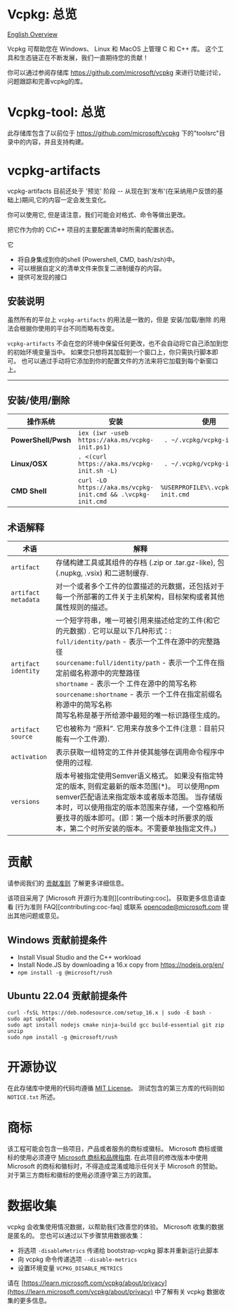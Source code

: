 # Vcpkg: 总览

[English Overview](README.md)

Vcpkg 可帮助您在 Windows、 Linux 和 MacOS 上管理 C 和 C++ 库。
这个工具和生态链正在不断发展，我们一直期待您的贡献！

你可以通过参阅存储库 https://github.com/microsoft/vcpkg 来进行功能讨论，问题跟踪和完善vcpkg的库。

# Vcpkg-tool: 总览

此存储库包含了以前位于 https://github.com/microsoft/vcpkg 下的"toolsrc"目录中的内容，并且支持构建。


# vcpkg-artifacts

vcpkg-artifacts 目前还处于 '预览' 阶段 -- 从现在到'发布'(在采纳用户反馈的基础上)期间,它的内容一定会发生变化。

你可以使用它, 但是请注意，我们可能会对格式、命令等做出更改。

把它作为你的 C\C++ 项目的主要配置清单时所需的配置状态。

它
 - 将自身集成到你的shell (Powershell, CMD, bash/zsh)中。
 - 可以根据自定义的清单文件来恢复二进制缓存的内容。
 - 提供可发现的接口

## 安装说明

虽然所有的平台上 `vcpkg-artifacts` 的用法是一致的，但是 安装/加载/删除 的用法会根据你使用的平台不同而略有改变。

`vcpkg-artifacts` 不会在您的环境中保留任何更改，也不会自动将它自己添加到您的初始环境变量当中。 如果您只想将其加载到一个窗口上，你只需执行脚本即可。 也可以通过手动将它添加到你的配置文件的方法来将它加载到每个新窗口上。

<hr>

## 安装/使用/删除

| 操作系统             | 安装                                             | 使用                   | 删除                             |
|---------------------|-------------------------------------------------|-----------------------|---------------------------------|
| **PowerShell/Pwsh** |`iex (iwr -useb https://aka.ms/vcpkg-init.ps1)`              |` . ~/.vcpkg/vcpkg-init.ps1`          | `rmdir -recurse -force ~/.vcpkg`          |
| **Linux/OSX**       |`. <(curl https://aka.ms/vcpkg-init.sh -L)`                  |` . ~/.vcpkg/vcpkg-init`          | `rm -rf ~/.vcpkg`                  |
| **CMD Shell**       |`curl -LO https://aka.ms/vcpkg-init.cmd && .\vcpkg-init.cmd` |`%USERPROFILE%\.vcpkg\vcpkg-init.cmd` | `rmdir /s /q %USERPROFILE%\.vcpkg` |

## 术语解释

| 术语       | 解释                                                 |
|------------|----------------------------------------------------|
| `artifact` | 存储构建工具或其组件的存档 (.zip or .tar.gz-like), 包 (.nupkg, .vsix) 和二进制缓存. |
| `artifact metadata` | 对一个或者多个工件的位置描述的元数据，还包括对于每一个所部署的工件关于主机架构，目标架构或者其他属性规则的描述。|
| `artifact identity` | 一个短字符串，唯一可被引用来描述给定的工件(和它的元数据) . 它可以是以下几种形式：:<br> `full/identity/path` - 表示一个工件在源中的完整路径<br>`sourcename:full/identity/path` - 表示一个工件在指定前缀名称源中的完整路径<br>`shortname` - 表示一个 工件在源中的简写名称<br>`sourcename:shortname` - 表示 一个工件在指定前缀名称源中的简写名称<br>简写名称是基于所给源中最短的唯一标识路径生成的。 |
| `artifact source` | 它也被称为 “原料”. 它用来存放多个工件(注意：目前只能有一个工件源). |
| `activation` | 表示获取一组特定的工件并使其能够在调用命令程序中使用的过程.|
| `versions` | 版本号被指定使用Semver语义格式。 如果没有指定特定的版本, 则假定最新的版本范围(*)。 可以使用npm semver匹配语法来指定版本或者版本范围。 当存储版本时，可以使用指定的版本范围来存储，一个空格和所要找寻的版本即可。(即：第一个版本时所要求的版本，第二个时所安装的版本。不需要单独指定文件。) |


# 贡献

请参阅我们的 [贡献准则](https://github.com/microsoft/vcpkg-tool/blob/main/README_zh_CN.md#contributing) 了解更多详细信息。

该项目采用了 [Microsoft 开源行为准则][contributing:coc]。
获取更多信息请查看 [行为准则 FAQ][contributing:coc-faq] 或联系 [opencode@microsoft.com](mailto:opencode@microsoft.com) 提出其他问题或意见。

[贡献:提交问题]: https://github.com/microsoft/vcpkg/issues/new/choose
[贡献:提价-拉取请求]: https://github.com/microsoft/vcpkg/pulls
[贡献:行为准则]: https://opensource.microsoft.com/codeofconduct/
[贡献:行为准则-常见问题]: https://opensource.microsoft.com/codeofconduct/

## Windows 贡献前提条件

* Install Visual Studio and the C++ workload
* Install Node.JS by downloading a 16.x copy from https://nodejs.org/en/
* `npm install -g @microsoft/rush`

## Ubuntu 22.04 贡献前提条件
```
curl -fsSL https://deb.nodesource.com/setup_16.x | sudo -E bash -
sudo apt update
sudo apt install nodejs cmake ninja-build gcc build-essential git zip unzip
sudo npm install -g @microsoft/rush
```

# 开源协议

在此存储库中使用的代码均遵循 [MIT License](LICENSE.txt)。 测试包含的第三方库的代码则如 `NOTICE.txt` 所述。

# 商标

该工程可能会包含一些项目，产品或者服务的商标或徽标。 Microsoft 商标或徽标的使用必须遵守 [Microsoft 商标和品牌指南](https://www.microsoft.com/en-us/legal/intellectualproperty/trademarks/usage/general). 在此项目的修改版本中使用 Microsoft 的商标和徽标时，不得造成混淆或暗示任何关于 Microsoft 的赞助。 对于第三方商标和徽标的使用必须遵守第三方的政策。

# 数据收集

vcpkg 会收集使用情况数据，以帮助我们改善您的体验。
Microsoft 收集的数据是匿名的。
您也可以通过以下步骤禁用数据收集：
- 将选项 `-disableMetrics` 传递给 bootstrap-vcpkg 脚本并重新运行此脚本
- 向 vcpkg 命令传递选项 `--disable-metrics`
- 设置环境变量 `VCPKG_DISABLE_METRICS`

请在 [https://learn.microsoft.com/vcpkg/about/privacy](https://learn.microsoft.com/vcpkg/about/privacy) 中了解有关 vcpkg 数据收集的更多信息。

